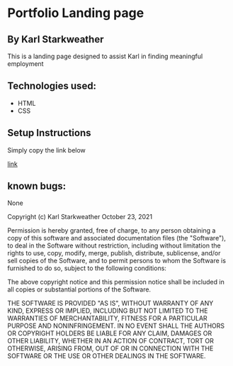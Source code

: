 # Portfolio Landing page

## By Karl Starkweather

This is a landing page designed to assist Karl in finding meaningful employment

## Technologies used:
* HTML
* CSS

## Setup Instructions
Simply copy the link below

[link](http://KarlStarkweather.github.io/Portfolio)

## known bugs:
None

Copyright (c) Karl Starkweather October 23, 2021


Permission is hereby granted, free of charge, to any person obtaining a copy of this software and associated documentation files (the "Software"), to deal in the Software without restriction, including without limitation the rights to use, copy, modify, merge, publish, distribute, sublicense, and/or sell copies of the Software, and to permit persons to whom the Software is furnished to do so, subject to the following conditions:

The above copyright notice and this permission notice shall be included in all copies or substantial portions of the Software.

THE SOFTWARE IS PROVIDED "AS IS", WITHOUT WARRANTY OF ANY KIND, EXPRESS OR IMPLIED, INCLUDING BUT NOT LIMITED TO THE WARRANTIES OF MERCHANTABILITY, FITNESS FOR A PARTICULAR PURPOSE AND NONINFRINGEMENT. IN NO EVENT SHALL THE AUTHORS OR COPYRIGHT HOLDERS BE LIABLE FOR ANY CLAIM, DAMAGES OR OTHER LIABILITY, WHETHER IN AN ACTION OF CONTRACT, TORT OR OTHERWISE, ARISING FROM, OUT OF OR IN CONNECTION WITH THE SOFTWARE OR THE USE OR OTHER DEALINGS IN THE SOFTWARE.
